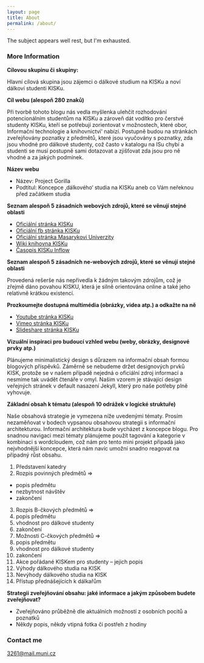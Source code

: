 ```yaml
---
layout: page
title: About
permalink: /about/
---
```


The subject appears well rest, but I'm exhausted.

### More Information

__Cílovou skupinu či skupiny:__

Hlavní cílová skupina jsou zájemci o dálkové studium na KISKu a noví dálkoví studenti KISKu.

__Cíl webu (alespoň 280 znaků)__

Při tvorbě tohoto blogu nás vedla myšlenka ulehčit rozhodování potencionálním studentům na KISKu a zároveň dát vodítko pro čerstvé studenty KISKu, kteří se potřebují zorientovat v možnostech, které obor‚ Informační technologie a knihovnictví‘ nabízí. Postupně budou na stránkách zveřejňovány poznatky z předmětů, které jsou vyučovány s poznatky, zda jsou vhodné pro dálkové studenty, což často v katalogu na ISu chybí a studenti se musí postupně sami dotazovat a zjišťovat zda jsou pro ně vhodné a za jakých podmínek.

__Název webu__

- Název: Project Gorilla
- Podtitul: Koncepce ‚dálkového‘ studia na KISKu aneb co Vám neřeknou před začátkem studia

__Seznam alespoň 5 zásadních webových zdrojů, které se věnují stejné oblasti__

- [Oficiální stránka KISKu](https://kisk.phil.muni.cz/cs)
- [Oficiální fb stránka KISKu](https://www.facebook.com/KISK.FF.MU/)
- [Oficiální stránka Masarykovi Univerzity](http://www.muni.cz/)
- [Wiki knihovna KISKu](http://wiki.knihovna.cz/index.php/KISK:Hlavn%C3%AD_strana)
- [Časopis KISKu Inflow](http://www.inflow.cz/)

__Seznam alespoň 5 zásadních ne-webových zdrojů, které se věnují stejné oblasti__

Provedená rešerše nás nepřivedla k žádným takovým zdrojům, což je zřejmě dáno povahou KISKU, která je silně orientována online a také jeho relativně krátkou existencí.

__Prozkoumejte dostupná multimédia (obrázky, videa atp.) a odkažte na ně__

- [Youtube stránka KISKu](https://www.youtube.com/channel/UC5u725Llbktp4DprixNx63A)
- [Vimeo stránka KISKu](https://vimeo.com/kisk)
- [Slideshare stránka KISKu](http://www.slideshare.net/KISK/)

__Vizuální inspiraci pro budoucí vzhled webu (weby, obrázky, designové prvky atp.)__

Plánujeme minimalistický design s důrazem na informační obsah formou blogových příspěvků. Záměrně se nebudeme držet designových prvků KISK, protože se v našem případě nejedná o oficiální zdroj informací a nesmíme tak uvádět čtenáře v omyl.
Našim vzorem je stávající design veřejných stránek v default nasazení Jekyll, který pro naše potřeby plně vyhovuje.

__Základní obsah k tématu (alespoň 10 odrážek v logické struktuře)__

Naše obsahová strategie je vymezena níže uvedenými tématy. Prosím nezaměňovat v bodech vypsanou obsahovou strategii s informační architekturou. Informační architektura bude vycházet z koncepce blogu. Pro snadnou navigaci mezi tématy plánujeme použít tagování a kategorie v kombinaci s wordcloudem, což nám pro tento mini projekt připadá jako nejvhodnější koncepce, která nám navíc umožní snadno reagovat na případný růst obsahu.

1. Představení katedry
2. Rozpis povinných předmětů =>
  * popis předmětu
  * nezbytnost návštěv
  * zakončení
3. Rozpis B-čkových předmětů =>	
  1. popis předmětu
  2. vhodnost pro dálkové studenty
  3. zakončení
4. Možnosti C-čkových předmětů =>	
  1. popis předmětu
  2. vhodnost pro dálkové studenty
  3. zakončení
5. Akce pořádané KISKem pro studenty – jejich popis
6. Výhody dálkového studia na KISK
7. Nevýhody dálkového studia na KISK
8. Přístup přednášejících k dálkařům

__Strategii zveřejňování obsahu: jaké informace a jakým způsobem budete zveřejňovat?__

- Zveřejňováno průběžně dle aktuálních možností z osobních pocitů a poznatků
- Někdy popis, někdy vtipná fotka či postřeh z hodiny

### Contact me

[3261@mail.muni.cz](mailto:3261@mail.muni.cz)
